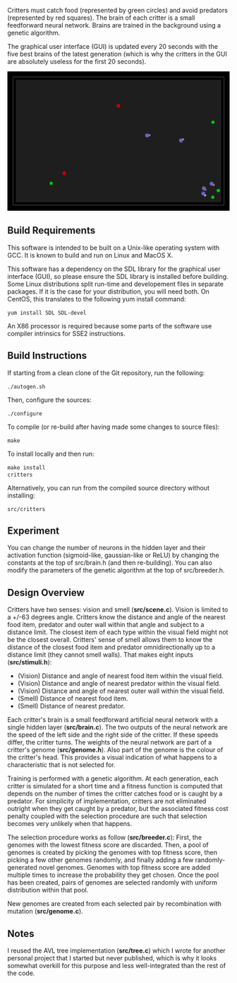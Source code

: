 Critters must catch food (represented by green circles) and avoid predators
(represented by red squares). The brain of each critter is a small feedforward
neural network. Brains are trained in the background using a genetic algorithm.

The graphical user interface (GUI) is updated every 20 seconds with the five
best brains of the latest generation (which is why the critters in the GUI are
absolutely useless for the first 20 seconds).

![Screenshot](https://raw.githubusercontent.com/phaubertin/critters/master/doc/screenshot.png)

Build Requirements
------------------

This software is intended to be built on a Unix-like operating system with GCC.
It is known to build and run on Linux and MacOS X.

This software has a dependency on the SDL library for the graphical user 
interface (GUI), so please ensure the SDL library is installed before building. 
Some Linux distributions split run-time and developement files in separate 
packages. If it is the case for your distribution, you will need both. On 
CentOS, this translates to the following yum install command:
```
yum install SDL SDL-devel
```

An X86 processor is required because some parts of the software use compiler
intrinsics for SSE2 instructions.

Build Instructions
------------------

If starting from a clean clone of the Git repository, run the following:
```
./autogen.sh
```

Then, configure the sources:
```
./configure
```

To compile (or re-build after having made some changes to source files):
```
make
```

To install locally and then run:
```
make install
critters
```

Alternatively, you can run from the compiled source directory without installing:
```
src/critters
```

Experiment
----------

You can change the number of neurons in the hidden layer and their activation
function (sigmoid-like, gaussian-like or ReLU) by changing the constants at the
top of src/brain.h (and then re-building). You can also modify the parameters of
the genetic algorithm at the top of src/breeder.h.

Design Overview
---------------

Critters have two senses: vision and smell (**src/scene.c**). Vision is limited 
to a +/-63 degrees angle. Critters know the distance and angle of the nearest 
food item, predator and outer wall within that angle and subject to a distance 
limit. The closest item of each type within the visual field might not be the 
closest overall. Critters' sense of smell allows them to know the distance of 
the closest food item and predator omnidirectionally up to a distance limit 
(they cannot smell walls). That makes eight inputs (**src/stimuli.h**):

* (Vision) Distance and angle of nearest food item within the visual field.
* (Vision) Distance and angle of nearest predator within the visual field.
* (Vision) Distance and angle of nearest outer wall within the visual field.
* (Smell) Distance of nearest food item.
* (Smell) Distance of nearest predator.

Each critter's brain is a small feedforward artificial neural network with a 
single hidden layer (**src/brain.c**). The two outputs of the neural network 
are the speed of the left side and the right side of the critter. If these 
speeds differ, the critter turns. The weights of the neural network are part of 
a critter's genome (**src/genome.h**). Also part of the genome is the colour 
of the critter's head. This provides a visual indication of what happens to a 
characteristic that is not selected for.

Training is performed with a genetic algorithm. At each generation, each 
critter is simulated for a short time and a fitness function is computed that 
depends on the number of times the critter catches food or is caught by a 
predator. For simplicity of implementation, critters are not eliminated 
outright when they get caught by a predator, but the associated fitness cost 
penalty coupled with the selection procedure are such that selection becomes
very unlikely when that happens.

The selection procedure works as follow (**src/breeder.c**): First, the genomes 
with the lowest fitness score are discarded. Then, a pool of genomes is created 
by picking the genomes with top fitness score, then picking a few other genomes 
randomly, and finally adding a few randomly-generated novel genomes. Genomes 
with top fitness score are added multiple times to increase the probability 
they get chosen. Once the pool has been created, pairs of genomes are selected 
randomly with uniform distribution within that pool.

New genomes are created from each selected pair by recombination with mutation 
(**src/genome.c**).

Notes
-----

I reused the AVL tree implementation (**src/tree.c**) which I wrote for another 
personal project that I started but never published, which is why it looks 
somewhat overkill for this purpose and less well-integrated than the rest of the
code.
